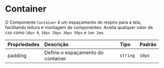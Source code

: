 # Container

O Componente `Container` é um espaçamento de respiro para a tela, facilitando leitura e montagem de componentes. Aceita qualquer valor de css como `10px 0`, `10px 20px 30px 50px` e `1em 2em`.

| Propriedades | Descrição                         | Tipo     | Padrão |
| :----------- | :-------------------------------- | :------- | :----- |
| padding      | Define o espaçamento do container | `string` | `10px` |

